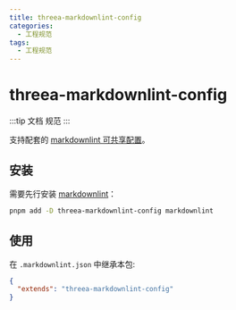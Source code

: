 ```yaml
---
title: threea-markdownlint-config
categories:
  - 工程规范
tags:
  - 工程规范
---
```


# threea-markdownlint-config

:::tip
文档 规范
:::

支持配套的 [markdownlint 可共享配置](https://www.npmjs.com/package/markdownlint#optionsconfig)。

## 安装

需要先行安装 [markdownlint](https://www.npmjs.com/package/markdownlint)：

```bash
pnpm add -D threea-markdownlint-config markdownlint
```

## 使用

在 `.markdownlint.json` 中继承本包:

```json
{
  "extends": "threea-markdownlint-config"
}
```
